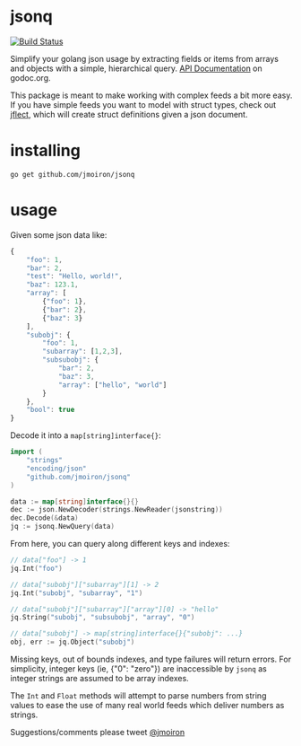 # jsonq

[![Build Status](https://drone.io/github.com/jmoiron/jsonq/status.png)](https://drone.io/github.com/jmoiron/jsonq/latest)

Simplify your golang json usage by extracting fields or items from arrays and objects with a simple, hierarchical query. [API Documentation](http://godoc.org/github.com/jmoiron/jsonq) on godoc.org.

This package is meant to make working with complex feeds a bit more easy. If you have simple feeds you want to model with struct types, check out [jflect](http://github.com/str1ngs/jflect), which will create struct definitions given a json document.

# installing

```
go get github.com/jmoiron/jsonq
```

# usage

Given some json data like:

```javascript
{
	"foo": 1,
	"bar": 2,
	"test": "Hello, world!",
	"baz": 123.1,
	"array": [
		{"foo": 1},
		{"bar": 2},
		{"baz": 3}
	],
	"subobj": {
		"foo": 1,
		"subarray": [1,2,3],
		"subsubobj": {
			"bar": 2,
			"baz": 3,
			"array": ["hello", "world"]
		}
	},
	"bool": true
}
```

Decode it into a `map[string]interface{}`:

```go
import (
	"strings"
	"encoding/json"
	"github.com/jmoiron/jsonq"
)

data := map[string]interface{}{}
dec := json.NewDecoder(strings.NewReader(jsonstring))
dec.Decode(&data)
jq := jsonq.NewQuery(data)
```

From here, you can query along different keys and indexes:

```go
// data["foo"] -> 1
jq.Int("foo")

// data["subobj"]["subarray"][1] -> 2
jq.Int("subobj", "subarray", "1")

// data["subobj"]["subarray"]["array"][0] -> "hello"
jq.String("subobj", "subsubobj", "array", "0")

// data["subobj"] -> map[string]interface{}{"subobj": ...}
obj, err := jq.Object("subobj")
```

Missing keys, out of bounds indexes, and type failures will return errors.
For simplicity, integer keys (ie, {"0": "zero"}) are inaccessible
by `jsonq` as integer strings are assumed to be array indexes.

The `Int` and `Float` methods will attempt to parse numbers from string
values to ease the use of many real world feeds which deliver numbers as strings.

Suggestions/comments please tweet [@jmoiron](http://twitter.com/jmoiron)

